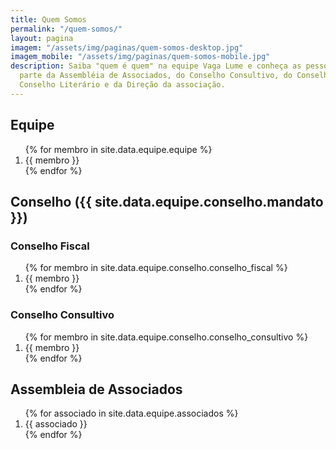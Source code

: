 ```yaml
---
title: Quem Somos
permalink: "/quem-somos/"
layout: pagina
imagem: "/assets/img/paginas/quem-somos-desktop.jpg"
imagem_mobile: "/assets/img/paginas/quem-somos-mobile.jpg"
description: Saiba "quem é quem" na equipe Vaga Lume e conheça as pessoas que fazem
  parte da Assembléia de Associados, do Conselho Consultivo, do Conselho Fiscal, do
  Conselho Literário e da Direção da associação.
---
```


<div class="quem-somos secao-fundo-escuro">
  <div class="container">
    <h2>Equipe</h2>
    <ol>
      {% for membro in site.data.equipe.equipe %}
      <li>{{ membro }}</li>
      {% endfor %}
    </ol>
    <h2>Conselho ({{ site.data.equipe.conselho.mandato }})</h2>
    <h3>Conselho Fiscal</h3>
    <ol>
      {% for membro in site.data.equipe.conselho.conselho_fiscal %}
        <li>{{ membro }}</li>
      {% endfor %}
    </ol>
    <h3>Conselho Consultivo</h3>
    <ol>
      {% for membro in site.data.equipe.conselho.conselho_consultivo %}
        <li>{{ membro }}</li>
      {% endfor %}
    </ol>
    <h2>Assembleia de Associados</h2>
    <ol>
      {% for associado in site.data.equipe.associados %}
        <li>{{ associado }}</li>
      {% endfor %}
    </ol>
  </div>
</div>
